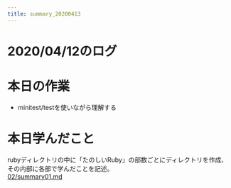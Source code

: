 ```yaml
---
title: summary_20200413
---
```



# 2020/04/12のログ

# 本日の作業

- minitest/testを使いながら理解する

# 本日学んだこと

rubyディレクトリの中に「たのしいRuby」の部数ごとにディレクトリを作成、
その内部に各部で学んだことを記述。  
[02/summary01.md](https://github.com/Shigi-p/bootcamp/blob/master/ruby/02lets_learn_about_ruby_basic/summary01.md)
